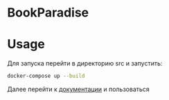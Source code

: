 # BookParadise

# Usage

Для запуска перейти в директорию src и запустить:
```bash
docker-compose up --build
```

Далее перейти к [документации](http://localhost:8081/docs) и пользоваться